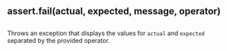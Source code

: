 ## assert.fail(actual, expected, message, operator)

## 

Throws an exception that displays the values for `actual` and `expected` separated by the provided operator.